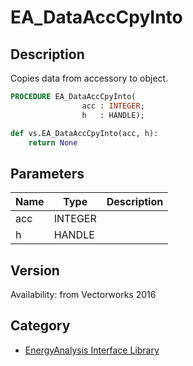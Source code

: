 # EA_DataAccCpyInto

## Description
Copies data from accessory to object.

```pascal
PROCEDURE EA_DataAccCpyInto(
				acc : INTEGER;
				h   : HANDLE);
```

```python
def vs.EA_DataAccCpyInto(acc, h):
    return None
```

## Parameters
|Name|Type|Description|
|---|---|---|
|acc|INTEGER|   |
|h|HANDLE|   |

## Version
Availability: from Vectorworks 2016

## Category
* [EnergyAnalysis Interface Library](../Categories/EnergyAnalysis%20Interface%20Library.md)

